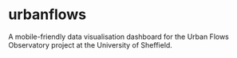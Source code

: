 # urbanflows
A mobile-friendly data visualisation dashboard for the Urban Flows Observatory project at the University of Sheffield.